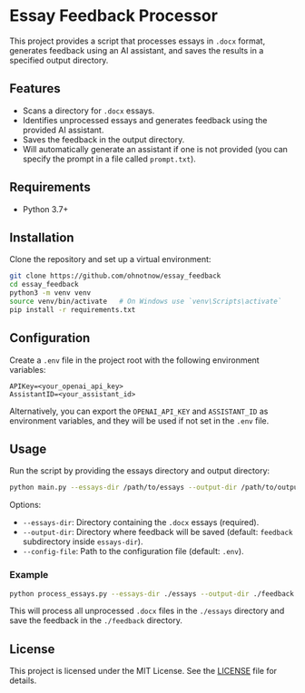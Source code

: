 # Essay Feedback Processor

This project provides a script that processes essays in `.docx` format, generates feedback using an AI assistant, and saves the results in a specified output directory.

## Features

- Scans a directory for `.docx` essays.
- Identifies unprocessed essays and generates feedback using the provided AI assistant.
- Saves the feedback in the output directory.
- Will automatically generate an assistant if one is not provided (you can specify the prompt in a file called `prompt.txt`).

## Requirements

- Python 3.7+

## Installation

Clone the repository and set up a virtual environment:

```bash
git clone https://github.com/ohnotnow/essay_feedback
cd essay_feedback
python3 -m venv venv
source venv/bin/activate   # On Windows use `venv\Scripts\activate`
pip install -r requirements.txt
```

## Configuration

Create a `.env` file in the project root with the following environment variables:

```
APIKey=<your_openai_api_key>
AssistantID=<your_assistant_id>
```

Alternatively, you can export the `OPENAI_API_KEY` and `ASSISTANT_ID` as environment variables, and they will be used if not set in the `.env` file.

## Usage

Run the script by providing the essays directory and output directory:

```bash
python main.py --essays-dir /path/to/essays --output-dir /path/to/output
```

Options:
- `--essays-dir`: Directory containing the `.docx` essays (required).
- `--output-dir`: Directory where feedback will be saved (default: `feedback` subdirectory inside `essays-dir`).
- `--config-file`: Path to the configuration file (default: `.env`).

### Example

```bash
python process_essays.py --essays-dir ./essays --output-dir ./feedback --config-file .env
```

This will process all unprocessed `.docx` files in the `./essays` directory and save the feedback in the `./feedback` directory.

## License

This project is licensed under the MIT License. See the [LICENSE](LICENSE) file for details.
